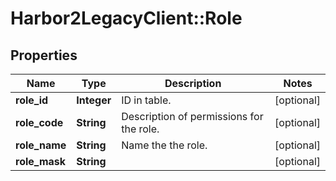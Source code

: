 # Harbor2LegacyClient::Role

## Properties
Name | Type | Description | Notes
------------ | ------------- | ------------- | -------------
**role_id** | **Integer** | ID in table. | [optional] 
**role_code** | **String** | Description of permissions for the role. | [optional] 
**role_name** | **String** | Name the the role. | [optional] 
**role_mask** | **String** |  | [optional] 


